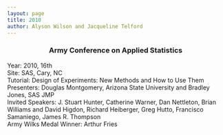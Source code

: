 ```yaml
---
layout: page
title: 2010
author: Alyson Wilson and Jacqueline Telford
---
```

<div align="center"><h3>Army Conference on Applied Statistics</h3></div>

<p>Year: 2010, 16th<br>
Site: SAS, Cary, NC<br>
Tutorial: Design of Experiments: New Methods and How to Use Them<br>
Presenters: Douglas Montgomery, Arizona State University and Bradley Jones, SAS JMP<br>
Invited Speakers: J. Stuart Hunter, Catherine Warner, Dan Nettleton,
Brian Williams and David Higdon, Richard Heiberger, Greg Hutto,
Francisco Samaniego, James R. Thompson<br>
Army Wilks Medal Winner: Arthur Fries</p>
